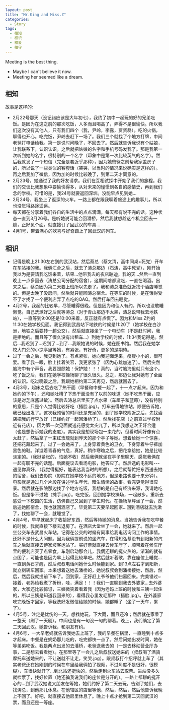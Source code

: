 ```yaml
---
layout: post
title: "Mr.King and Miss.Z"
categories:
  - Story
tags:
  - 相知
  - 相识
  - 相爱
  - 相守
---
```


Meeting is the best thing.

* Maybe I can't believe it now.
* Meeting her seemed like a dream.


## 相知

故事是这样的:

* 2月22号那天（没记错应该是大年初七），我约了初中一起玩的好的兄弟吃饭。是因为在这之前的那次吃饭，人多而且喝高了，弄得不是很愉快。所以我们这次没有其他人，只有我们四个（我，尹岭，李露，贾贤磊）。吃的火锅，聊得也开心。吃完饭，尹岭去赶下一场了。我们三个就找了个地方打牌，中间老爸打电话给我。第一是说时间晚了，不回去了。然后就告诉我说有个姑娘，让我联系下，认识认识。之后就把姑娘的名字和手机号码发我了。那是我第一次听到她的名字，很特别的一个名字（印象中是第一次比较英气的名字）。然后我就发了一个短信（完全是套近乎那种），因为她爸爸之前帮我家盖房子的，所以说了一些类似的客套话（笑哭，以当时的情况来说确实是这样的）。再之后我加了微信，因为加的时候比较晚了，到第二天才同意的。
* 2月23号，她通过了我的好友请求。我们在互相试探中开始了我们的旅程。我们的交谈比我想象中要愉快得多，从对未来的憧憬到各自的感情史，再到我们念的学校。可惜的是，我24号就要返回深圳。没能早点见到她...
* 2月24号，我坐上了返深的火车。一路上都在跟我聊着旅途上的趣事儿，所以也没觉得路途遥远。
* 每天都在分享着我们各自的生活中的点点滴滴，每天都有说不完的话。这种状态一直到3月26号。是听她说可能会回潘桥，然后我就想趁这个机会回去一趟，正好见个面。就直接订了回武汉的车票...
* 4月1号，带着满心的欢喜与好奇踏上了回武汉的列车。


## 相识

* 记得是晚上21:30左右到的武汉站，然后蔡总（蔡文清，高中同桌+死党）开车在车站接的我。我俩汇合之后，就去了涛总那边（石涛，高中死党），刚开始我以为是要请我吃饭来着，结果...他带我去的夜店蹦迪，我的天...然后一直到晚上一点多回去（涛总公司分配的宿舍），这期间啥都没吃，一直在喝酒。出来之后，蔡总因为第二天要上班所以先走了。我和涛总准备就近找个酒店睡觉的。但是太晚了没房间，然后就只能回涛总宿舍。在等车的时候，是在饿得受不了才找了一个便利店弄了点吃的QAQ。然后打车回去睡觉。
* 4月2号，我起的比较早，尽管睡得很晚。但是因为和佳人有约，所以也没敢睡懒觉。自己洗漱好之后就等涛总（对于青山那边不太熟，涛总说带我去地铁站），一直等到9:00还是10:00来着，反正就有点慌了。因为和Miss.Z约的11:30在她学校见面。我记得到武昌站下地铁的时候是11:20了（她学校在白沙洲，地铁之后要转一趟公交），然后就直接坐了一个电动车（不是赶时间，我是拒绝的。而且等了很久没有出租车...）到她学校的时候，11:34我记得是。然后...我迟到了...迟到了...到了...我跟她说的时候，她在图书馆。然后我在她学校大门旁的小凉亭里等她，有紧张，有好奇，更多的是期待。
* 过了一会之后，我见到她了。有点紧张，她向我迎面走来，瘦瘦小小的，很可爱。看了我一眼，脸上挂着笑容，我更紧张了（因为心跳加速了）。然后突然脑海中有个声音，我要照顾她！保护她！！！真的，当时脑海里就只有这个。吃了饭之后，我们在她学校操场聊了很久很久。总之，那边让我对她有了全面的认识。吃过晚饭之后，我跟她相约第二天再见，然后就回去了。
* 4月3号，起床之后去吃了热干面（早餐和中餐一起了，十一点才起床。因为和她约的下午），还和她吐槽了下热干面没有了以前的味道（她不吃热干面，应该是对芝麻酱过敏）。然后去涛总店里买了点水果（车厘子和蓝莓），没有特别的意思，只是个人觉得比较好吃（捂脸.jpg）。打车去得地铁站，顺便告诉她，我已经出发了。这次我预留的时间还是充足的，到了她学校附近之后，先找酒店把我的行李放好（已经约好一起回潘桥了）。然后找花店（之前查过学校附近有花店），因为第一次见面就送花感觉太突兀了，所以我想这次正好合适（也是想告诉她我的态度）。其实我是想现场包一束花的，但看时间好像有点太赶了，然后拿了一束红玫瑰就到昨天的那个亭子等她。想着给她一个惊喜，还把花藏起来了。过了一会她来了，上身穿着黄色的卫衣，下身穿着牛仔裤加黑色的鞋。洋溢着青春的气息，真好。稍作寒暄之后，把花拿给她，她是比较淡定的。（我挺紧张的，怕她不收）然后我俩就坐在亭子里聊天，感觉我俩在一起有聊不完的话题。后面提议去看场电影，她答应了。然后选的电影叫---遇见你真好，（我觉得挺好，能表达我当时的所想）。之后就帮忙把东西送去她的宿舍，我们去影院（影院在她学校不远的地方，但是走路也要十来分钟）。电影就是通过几个片段在讲述学生年代，暗生情愫的故事。看完更觉得很应景。然后就在影院那边找了个地方吃饭，我想的是自己有经济来源，我请她吃饭。但是争不过她（摊手.jpg）。吃完饭，回到她学校操场，一起散步。重新去感受一下校园的生活，仿佛自己又回到了学生时代。在操场草坪坐了一会，然后送她回宿舍，我也就回酒店了。毕竟第二天要早起回家...回到酒店就去洗漱了，找她聊了一会，就睡觉了。
* 4月4号，早早就起床了收拾好东西，然后等待她的消息。当她告诉我在吃早餐的时候，我就直接下楼去退房了。在酒店大堂坐了一会，她就来了。然后一起坐公交车去武昌火车站，记得在公交的时候有同事给我电话询问工作的事情。还好不是什么大问题。因为我俩提前说的坐汽车，在得知弘基没有到阳新的汽车之后就直接去傅家坡客运站了。买好票就直接去候车厅了，顺带着在候车厅里的便利店买了点零食。车刚启动那会儿，我俩还聊的挺火热的。渐渐的就有点困了，可能也是因为早上起得比较早吧。然后就听着歌，靠在座位上睡觉...一直到黄石才醒，然后叔叔电话问她什么时候能到家。到13点左右才到阳新，就立刻转车回家。本来想着送她去潘桥的，她说叔叔会到潘桥接她，然后，然后，然后我就提前下车了。回到家，正好赶上爷爷他们扫墓回来。完美错过~接着，老妈给我煮了折粉，哇，满足！！！我们一直聊到我去外婆家...去外婆家，大家还比较惊讶，三姨微笑着看着我（因为老妈上班的时候和三姨一起住的，所以三姨是知道我回来的），看得我心里发毛那种（捂脸.jpg）。在外婆家吃完晚饭才回家，等我洗好发微信给她的时候，她都睡了（坐了一天车，累了）。
* 4月5号，注定是忧伤的一天。想找她玩，下大雨，而且还冷；然后就在家呆了一整天（刷了一天剧）。中间也是有一句没一句的聊着。晚上，我们确定了第二天回武汉。她告诉我，和朋友有约。
* 4月6号，一大早老妈就告诉我她去上班了，我的早餐在锅里，一直睡到十点多才起床。中餐是在奶奶那儿吃的，吃完都快一点了。然后问她出发时间，她在等弟弟吃饭。我是两点出发的去潘桥，老爸送我去的（一是去移动营业厅办事，二是想去看看她）。在那里等了一会儿之后叔叔送她来的（叔叔喝了酒骑摩托车送她来的，不让送就不让走，笑哭.jpg）。跟叔叔打个招呼就上车了（其实老爸还在她刚到的时候在车里给我俩拍了视频，不过角度不是很好，很模糊），车很快就开了...到北站还挺快的，然后走到火车站去取票。进站没多久就检票了，找好位置（她还骗我说我们的座位是分开的）。一路上都聊的挺开心的...到了武汉她说又朋友在等她，她们约好了第二天去玩。告别了她们，去找涛总，到他那儿休息。在他辖区的店里等他，然后，然后，然后他告诉我晚上不回了。好吧，就直接去他房里休息了。晚上十点才抢到第二天回武汉的票，而且还是一等座。
